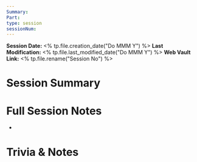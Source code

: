 ```yaml
---
Summary: 
Part: 
type: session
sessionNum: 
---
```

**Session Date:** <% tp.file.creation_date("Do MMM Y") %> 
**Last Modification:** <% tp.file.last_modified_date("Do MMM Y") %>
**Web Vault Link:** 
<% tp.file.rename("Session No") %>
# Session Summary 


# Full Session Notes
- 









# Trivia & Notes

